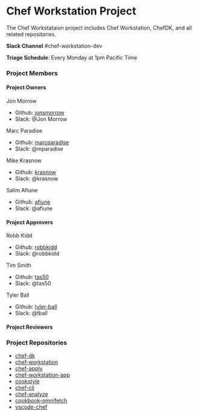 # Chef Workstation Project

The Chef Workstataion project includes Chef Workstation, ChefDK, and all related repositories.

**Slack Channel** #chef-workstation-dev

**Triage Schedule**: Every Monday at 1pm Pacific Time

### Project Members

#### Project Owners

Jon Morrow
  - Github: [jonsmorrow](https://github.com/jonsmorrow)
  - Slack: @Jon Morrow

Marc Paradise
  - Github: [marcparadise](https://github.com/marcparadise)
  - Slack: @mparadise

Mike Krasnow
  - Github: [krasnow](https://github.com/krasnow)
  - Slack: @krasnow

Salim Afiune
  - Github: [afiune](https://github.com/afiune)
  - Slack: @afiune

#### Project Approvers

Robb Kidd
  - Github: [robbkidd](https://github.com/robbkidd)
  - Slack: @robbkidd

Tim Smith
  - Github: [tas50](https://github.com/tas50)
  - Slack: @tas50

Tyler Ball
  - Github: [tyler-ball](https://github.com/tyler-ball)
  - Slack: @tball

#### Project Reviewers

### Project Repositories

- [chef-dk](https://github.com/chef/chef-dk)
- [chef-workstation](https://github.com/chef/chef-workstation)
- [chef-apply](https://github.com/chef/chef-apply)
- [chef-workstation-app](https://github.com/chef/chef-workstation-app)
- [cookstyle](https://github.com/chef/cookstyle)
- [chef-cli](https://github.com/chef/chef-cli)
- [chef-analyze](https://github.com/chef/chef-analyze)
- [cookbook-omnifetch](https://github.com/chef/cookbook-omnifetch)
- [vscode-chef](https://github.com/chef/vscode-chef)
